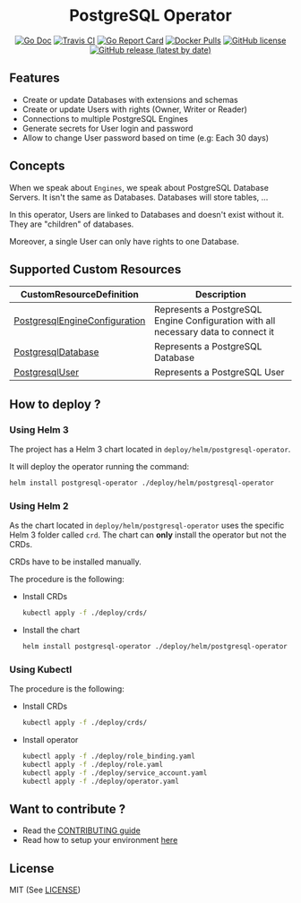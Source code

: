 <h1 align="center">PostgreSQL Operator</h1>

<p align="center">
  <a href="http://godoc.org/github.com/easymile/postgresql-operator" rel="noopener noreferer" target="_blank"><img src="https://img.shields.io/badge/godoc-reference-blue.svg" alt="Go Doc" /></a>
  <a href="https://travis-ci.org/EasyMile/postgresql-operator" rel="noopener noreferer" target="_blank"><img src="https://travis-ci.org/EasyMile/postgresql-operator.svg?branch=master" alt="Travis CI" /></a>
  <a href="https://goreportcard.com/report/github.com/easymile/postgresql-operator" rel="noopener noreferer" target="_blank"><img src="https://goreportcard.com/badge/github.com/easymile/postgresql-operator" alt="Go Report Card" /></a>
  <a href="https://hub.docker.com/r/easymile/postgresql-operator" rel="noopener noreferer" target="_blank"><img src="https://img.shields.io/docker/pulls/easymile/postgresql-operator.svg" alt="Docker Pulls" /></a>
  <a href="https://github.com/easymile/postgresql-operator/blob/master/LICENSE" rel="noopener noreferer" target="_blank"><img src="https://img.shields.io/github/license/easymile/postgresql-operator" alt="GitHub license" /></a>
  <a href="https://github.com/easymile/postgresql-operator/releases" rel="noopener noreferer" target="_blank"><img src="https://img.shields.io/github/v/release/easymile/postgresql-operator" alt="GitHub release (latest by date)" /></a>
</p>

## Features

- Create or update Databases with extensions and schemas
- Create or update Users with rights (Owner, Writer or Reader)
- Connections to multiple PostgreSQL Engines
- Generate secrets for User login and password
- Allow to change User password based on time (e.g: Each 30 days)

## Concepts

When we speak about `Engines`, we speak about PostgreSQL Database Servers. It isn't the same as Databases. Databases will store tables, ...

In this operator, Users are linked to Databases and doesn't exist without it. They are "children" of databases.

Moreover, a single User can only have rights to one Database.

## Supported Custom Resources

| CustomResourceDefinition                                                    | Description                                                                        |
| --------------------------------------------------------------------------- | ---------------------------------------------------------------------------------- |
| [PostgresqlEngineConfiguration](docs/crds/PostgresqlEngineConfiguration.md) | Represents a PostgreSQL Engine Configuration with all necessary data to connect it |
| [PostgresqlDatabase](docs/crds/PostgresqlDatabase.md)                       | Represents a PostgreSQL Database                                                   |
| [PostgresqlUser](docs/crds/PostgresqlUser.md)                               | Represents a PostgreSQL User                                                       |

## How to deploy ?

### Using Helm 3

The project has a Helm 3 chart located in `deploy/helm/postgresql-operator`.

It will deploy the operator running the command:

```bash
helm install postgresql-operator ./deploy/helm/postgresql-operator
```

### Using Helm 2

As the chart located in `deploy/helm/postgresql-operator` uses the specific Helm 3 folder called `crd`. The chart can **only** install the operator but not the CRDs.

CRDs have to be installed manually.

The procedure is the following:

- Install CRDs
  ```bash
  kubectl apply -f ./deploy/crds/
  ```
- Install the chart
  ```bash
  helm install postgresql-operator ./deploy/helm/postgresql-operator
  ```

### Using Kubectl

The procedure is the following:

- Install CRDs
  ```bash
  kubectl apply -f ./deploy/crds/
  ```
- Install operator
  ```bash
  kubectl apply -f ./deploy/role_binding.yaml
  kubectl apply -f ./deploy/role.yaml
  kubectl apply -f ./deploy/service_account.yaml
  kubectl apply -f ./deploy/operator.yaml
  ```

## Want to contribute ?

- Read the [CONTRIBUTING guide](./CONTRIBUTING.md)
- Read how to setup your environment [here](./docs/how-to/setup-local.md)

## License

MIT (See [LICENSE](LICENSE))
